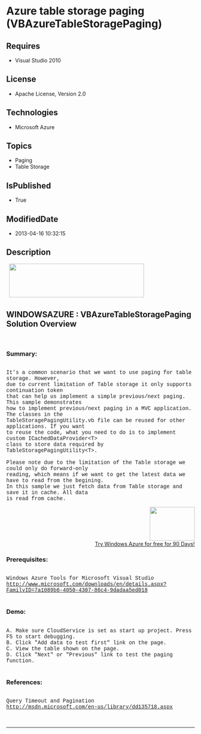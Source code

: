 # Azure table storage paging (VBAzureTableStoragePaging)
## Requires
* Visual Studio 2010
## License
* Apache License, Version 2.0
## Technologies
* Microsoft Azure
## Topics
* Paging
* Table Storage
## IsPublished
* True
## ModifiedDate
* 2013-04-16 10:32:15
## Description

<p style="font-family:Courier New">&nbsp;<a href="http://www.microsoft.com/click/services/Redirect2.ashx?CR_CC=200144420" target="_blank"><img id="79969" src="http://i1.code.msdn.s-msft.com/csazurebingmaps-bab92df1/image/file/79969/1/120x90_azure_web_en_us.jpg" alt="" width="360" height="90"></a></p>
<h2>WINDOWSAZURE : VBAzureTableStoragePaging Solution Overview</h2>
<p style="font-family:Courier New">&nbsp;</p>
<h3>Summary:</h3>
<p style="font-family:Courier New"><br>
It's a common scenario that we want to use paging for table storage. However,<br>
due to current limitation of Table storage it only supports continuation token<br>
that can help us implement a simple previous/next paging. This sample demonstrates<br>
how to implement previous/next paging in a MVC application. The classes in the <br>
TableStoragePagingUtility.vb file can be reused for other applications. If you want
<br>
to reuse the code, what you need to do is to implement custom ICachedDataProvider&lt;T&gt;
<br>
class to store data required by TableStoragePagingUtility&lt;T&gt;.<br>
<br>
Please note due to the limitation of the Table storage we could only do forward-only<br>
reading, which means if we want to get the latest data we have to read from the begining.<br>
In this sample we just fetch data from Table storage and save it in cache. All data<br>
is read from cache.</p>
<div align="right">
<p><a href="http://www.microsoft.com/click/services/Redirect2.ashx?CR_CC=200144420"><span style="color:windowtext; text-decoration:none"><span><img src="http://code.msdn.microsoft.com/site/view/file/67654/1/image.png" alt="" width="120" height="90" align="middle">
</span></span></a><br>
<a href="http://www.microsoft.com/click/services/Redirect2.ashx?CR_CC=200144420">Try Windows Azure for free for 90 Days!</a></p>
</div>
<h3>Prerequisites:</h3>
<p style="font-family:Courier New"><br>
Windows Azure Tools for Microsoft Visual Studio<br>
<a href="http://www.microsoft.com/downloads/en/details.aspx?FamilyID=7a1089b6-4050-4307-86c4-9dadaa5ed018" target="_blank">http://www.microsoft.com/downloads/en/details.aspx?FamilyID=7a1089b6-4050-4307-86c4-9dadaa5ed018</a><br>
<br>
</p>
<h3>Demo:</h3>
<p style="font-family:Courier New"><br>
A. Make sure CloudService is set as start up project. Press F5 to start debugging.<br>
B. Click &quot;Add data to test first&quot; link on the page.<br>
C. View the table shown on the page.<br>
D. Click &quot;Next&quot; or &quot;Previous&quot; link to test the paging function.<br>
<br>
</p>
<h3>References:</h3>
<p style="font-family:Courier New"><br>
Query Timeout and Pagination<br>
<a href="http://msdn.microsoft.com/en-us/library/dd135718.aspx" target="_blank">http://msdn.microsoft.com/en-us/library/dd135718.aspx</a><br>
<br>
<br>
</p>
<hr>
<div><a href="http://go.microsoft.com/?linkid=9759640" style="margin-top:3px"><img src="http://bit.ly/onecodelogo" alt="">
</a></div>
